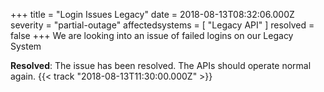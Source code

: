 +++
title = "Login Issues Legacy"
date = 2018-08-13T08:32:06.000Z
severity = "partial-outage"
affectedsystems = [
  "Legacy API"
]
resolved = false
+++
We are looking into an issue of failed logins on our Legacy System

**Resolved**: The issue has been resolved. The APIs should operate normal again. {{< track "2018-08-13T11:30:00.000Z" >}}